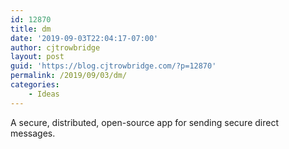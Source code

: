 ```yaml
---
id: 12870
title: dm
date: '2019-09-03T22:04:17-07:00'
author: cjtrowbridge
layout: post
guid: 'https://blog.cjtrowbridge.com/?p=12870'
permalink: /2019/09/03/dm/
categories:
    - Ideas
---
```


A secure, distributed, open-source app for sending secure direct messages.